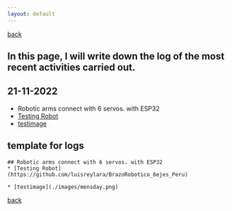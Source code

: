 ```yaml
---
layout: default
---
```

[back](./)

## In this page, I will write down the log of the most recent activities carried out.



## 21-11-2022
* Robotic arms connect with 6 servos. with ESP32
* [Testing Robot](https://github.com/luisreylara/BrazoRobotico_6ejes_Peru)
* [testimage](./images/mensday.png)


## template for logs
```
## Robotic arms connect with 6 servos. with ESP32
* [Testing Robot](https://github.com/luisreylara/BrazoRobotico_6ejes_Peru)

* [testimage](./images/mensday.png)
```


[back](./)